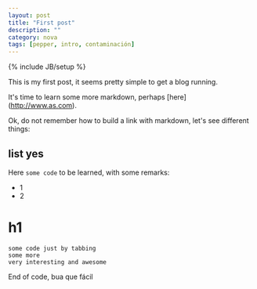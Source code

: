 ```yaml
---
layout: post
title: "First post"
description: ""
category: nova
tags: [pepper, intro, contaminación]
---
```

{% include JB/setup %}

This is my first post, it seems pretty simple to get a blog running.

It's time to learn some more markdown, perhaps [here] (http://www.as.com).

Ok, do not remember how to build a link with markdown, let's see different things:


## list yes

Here `some code` to be learned, with some remarks:
* 1
* 2

# h1

    some code just by tabbing
    some more
    very interesting and awesome

End of code, bua que fácil 
